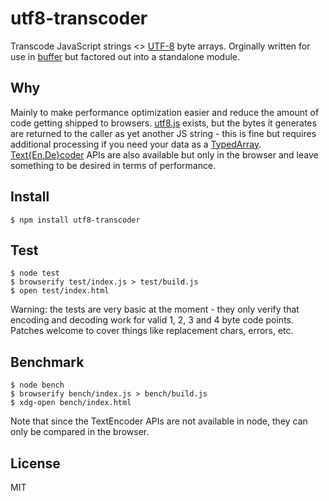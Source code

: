 # utf8-transcoder
Transcode JavaScript strings <> [UTF-8](http://en.wikipedia.org/wiki/UTF-8) byte arrays. Orginally written for use in [buffer](https://github.com/feross/buffer) but factored out into a standalone module.

## Why
Mainly to make performance optimization easier and reduce the amount of code getting shipped to browsers. [utf8.js](https://github.com/mathiasbynens/utf8.js) exists, but the bytes it generates are returned to the caller as yet another JS string - this is fine but requires additional processing if you need your data as a [TypedArray](https://developer.mozilla.org/en-US/docs/Web/JavaScript/Typed_arrays). [Text{En,De}coder](https://developer.mozilla.org/en-US/docs/Web/JavaScript/TextEncoder) APIs are also available but only in the browser and leave something to be desired in terms of performance.

## Install
``` shell
$ npm install utf8-transcoder
```

## Test
``` shell
$ node test
$ browserify test/index.js > test/build.js
$ open test/index.html
```
Warning: the tests are very basic at the moment - they only verify that encoding and decoding work for valid 1, 2, 3 and 4 byte code points. Patches welcome to cover things like replacement chars, errors, etc.

## Benchmark
``` shell
$ node bench
$ browserify bench/index.js > bench/build.js
$ xdg-open bench/index.html
```
Note that since the TextEncoder APIs are not available in node, they can only be compared in the browser.

## License
MIT
